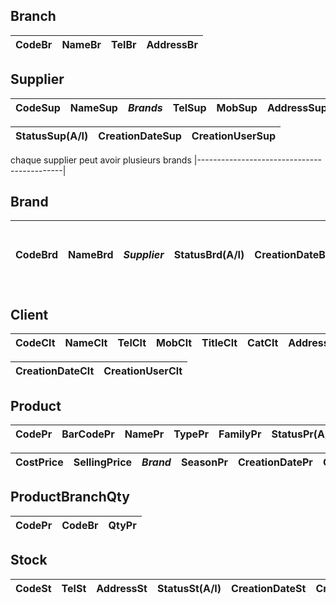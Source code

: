 ## Branch
CodeBr | NameBr	| TelBr	| AddressBr |
-------|------- |-------|-----------|

## Supplier
CodeSup | NameSup | ***Brands*** | TelSup | MobSup     | AddressSup | EmailSup | StatusSup(Active/Inactive) |
--------| --------| -------------| -------| ---------- | ---------- | -------- | -------------------------- | 

StatusSup(A/I) | CreationDateSup | CreationUserSup |
---------------| --------------- | --------------  |

 chaque supplier peut avoir plusieurs brands 
|--------------------------------------------|

## Brand
CodeBrd | NameBrd | ***Supplier*** | StatusBrd(A/I)| CreationDateBrd | CreationUserBrd |chaque Brand concerne un seul supplier  |
--------|---------|----------------|-------------- | --------------- | --------------  |----------------------------------------|

## Client
CodeClt | NameClt | TelClt | MobClt   |TitleClt | CatClt     | AddressClt | EmailClt | StatusClt(Active/Inactive) | SendSms(Y/N) |
--------|---------|--------| -------- | ------  | ---------- | ---------- | -------- | -------------------------  | ------------ |

CreationDateClt | CreationUserClt | 
--------------- | --------------- |



## Product
CodePr | BarCodePr | NamePr | TypePr | FamilyPr |  StatusPr(A/I)  | 
-------|-----------|--------|--------|----------|--------------   | 

CostPrice     | SellingPrice | ***Brand*** | SeasonPr  | CreationDatePr  | CreationUserPr  | 
--------------|--------------|-------------|--------   | --------------- | --------------- |

## ProductBranchQty

CodePr | CodeBr   | QtyPr |
------ | -------- | ----- |


## Stock
CodeSt | TelSt | AddressSt | StatusSt(A/I)  | CreationDateSt  | CreationUserSt|
-------|-------|-----------|  --------      | --------------- | --------------|

